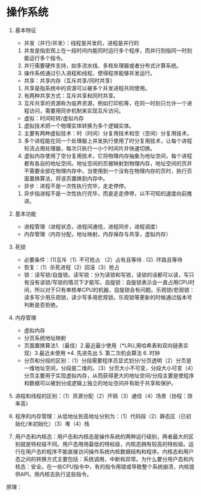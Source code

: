 # 操作系统
1. 基本特征
   * 并发（并行/并发）：线程是并发的，进程是并行的
    1. 并发是指宏观上在一段时间内能同时运行多个程序，而并行则指同一时刻能运行多个指令。
    2. 并行需要硬件支持，如多流水线、多核处理器或者分布式计算系统。
    3. 操作系统通过引入进程和线程，使得程序能够并发运行。
   * 共享：共享内存（互斥共享/同时共享）
    1. 共享是指系统中的资源可以被多个并发进程共同使用。
    2. 有两种共享方式：互斥共享和同时共享。
    3. 互斥共享的资源称为临界资源，例如打印机等，在同一时刻只允许一个进程访问，需要用同步机制来实现互斥访问。
   * 虚拟：时间轮转/虚拟内存
    1. 虚拟技术把一个物理实体转换为多个逻辑实体。 
    2. 主要有两种虚拟技术：时（时间）分复用技术和空（空间）分复用技术。
    3. 多个进程能在同一个处理器上并发执行使用了时分复用技术，让每个进程轮流占用处理器，每次只执行一小个时间片并快速切换。
    4. 虚拟内存使用了空分复用技术，它将物理内存抽象为地址空间，每个进程都有各自的地址空间。地址空间的页被映射到物理内存，地址空间的页并不需要全部在物理内存中，当使用到一个没有在物理内存的页时，执行页面置换算法，将该页置换到内存中。
   * 异步：进程不是一次性执行完毕，走走停停。
    1. 异步指进程不是一次性执行完毕，而是走走停停，以不可知的速度向前推进。
2. 基本功能
   * 进程管理（进程状态，进程间通信，进程同步，进程调度）
   * 内存管理（内存分配，地址映射，内存保存与共享，虚拟内存）
3. 死锁
   * 必要条件：(1)互斥（1). 不可抢占 （2）占有且等待 . (2). 环路且等待 
   * 恢复：（1）杀死进程（2）回滚（3）抢占
   * 锁：读写锁/自旋锁。读写锁：分为读锁和写锁，读锁的话都可以读，写只有没有读锁/写锁的情况下才能写。自旋锁：自旋锁表示会一直占用CPU时间，所以对于只有单核单CPU的机器，自旋锁会有问题。乐观锁/悲观锁：读多写少用乐观锁，读少写多用悲观锁。乐观锁等更新的时候通过版本号判断是否拒绝。
4. 内存管理
   * 虚拟内存
   * 分页系统地址映射
   * 页面置换算法1.（最佳）2.最近最少使用（*LRU,用哈希表和双向链表实现）3.最近未使用 *4. 先进先出 5. 第二次机会算法 6. 时钟
   * 分页和分段的区别：（1）分段需要程序员显式划分/分页透明（2）分页是一维地址空间，分段是二维的。（3）分页大小不可变，分段大小可变（4）分页主要用于实现虚拟内存，从而获得更大的地址空间/分段主要是使程序和数据可以被划分成逻辑上独立的地址空间并有助于共享和保护。

5. 进程和线程的区别：（1）资源分配（2）开销（3）通信（4）场景（协程：效率高）

6. 程序的内存管理：从低地址到高地址分别为：（1）代码段（2）静态区（已初始化/未初始化）（3）堆（4）栈

7. 用户态和内核态：用户态和内核态是操作系统的两种运行级别，两者最大的区别就是特权级不同。用户态用用最低的特权级，内核态拥有较高的特权级。运行在用户态的程序不能直接访问操作系统内核数据结构和程序。内核态和用户态之间的转换方式主要包括：系统调用，中断和异常。为什么要分用户态和内核态：安全。在一些CPU指令中，有的指令用错或导致整个系统崩溃，内核提供API，用内核去执行这些指令。

原理：
